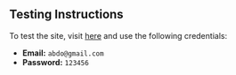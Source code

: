 ## Testing Instructions

To test the site, visit [here](https://nextjs-dashboard-two-sand-65.vercel.app/) and use the following credentials:

- **Email:** `abdo@gmail.com`
- **Password:** `123456`
